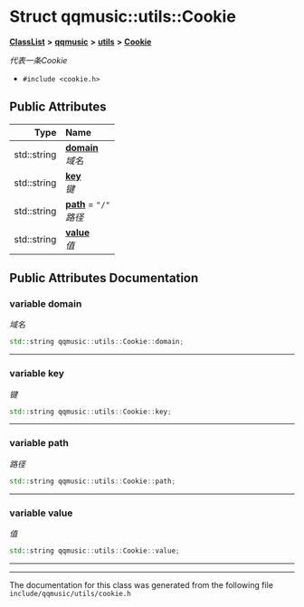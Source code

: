 

# Struct qqmusic::utils::Cookie



[**ClassList**](annotated.md) **>** [**qqmusic**](namespaceqqmusic.md) **>** [**utils**](namespaceqqmusic_1_1utils.md) **>** [**Cookie**](structqqmusic_1_1utils_1_1Cookie.md)



_代表一条Cookie_ 

* `#include <cookie.h>`





















## Public Attributes

| Type | Name |
| ---: | :--- |
|  std::string | [**domain**](#variable-domain)  <br>_域名_  |
|  std::string | [**key**](#variable-key)  <br>_键_  |
|  std::string | [**path**](#variable-path)   = `"/"`<br>_路径_  |
|  std::string | [**value**](#variable-value)  <br>_值_  |












































## Public Attributes Documentation




### variable domain 

_域名_ 
```C++
std::string qqmusic::utils::Cookie::domain;
```




<hr>



### variable key 

_键_ 
```C++
std::string qqmusic::utils::Cookie::key;
```




<hr>



### variable path 

_路径_ 
```C++
std::string qqmusic::utils::Cookie::path;
```




<hr>



### variable value 

_值_ 
```C++
std::string qqmusic::utils::Cookie::value;
```




<hr>

------------------------------
The documentation for this class was generated from the following file `include/qqmusic/utils/cookie.h`

